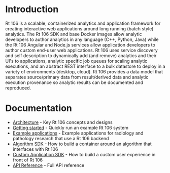 # Introduction
Rt 106 is a scalable, containerized analytics and application framework for creating interactive web applications around long running (batch style) analytics. The Rt 106 SDK and base Docker images allow analytic developers to author analytics in any language (C++, Python, Java) while the Rt 106 Angular and Node.js services allow application developers to author custom end-user web applications. Rt 106 uses service discovery and self description to dynamically add (and remove) analytics and their UI's to applications, analytic specific job queues for scaling analytic executions, and an abstract REST interface to a bulk datastore to deploy in a variety of environments (desktop, cloud). Rt 106 provides a data model that separates source/primary data from result/derived data and analytic execution provenance so analytic results can be documented and reproduced.

# Documentation
* [Architecture](ARCHITECTURE.md) - Key Rt 106 concepts and designs
* [Getting started](GETTING_STARTED.md) - Quickly run an example Rt 106 system
* [Example applications](SEED_APPLICATIONS.md) - Example applications for radiology and pathology research that use a Rt 106 backend
* [Algorithm SDK](ALGORITHM_SDK.md) - How to build a container around an algorithm that interfaces with Rt 106
* [Custom Application SDK](CUSTOM_APPLICATION_SDK.md) - How to build a custom user experience in front of Rt 106
* [API Reference](REFERENCE.md) - Full API reference
